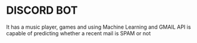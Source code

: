 # DISCORD BOT 
It has a music player, games and using Machine Learning and GMAIL API is capable of predicting whether a recent mail is SPAM or not
